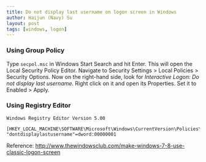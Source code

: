 ```yaml
---
title: Do not display last username on logon screen in Windows
author: Haijun (Navy) Su
layout: post
tags: [windows, logon]
---
```


### Using Group Policy

Type `secpol.msc` in Windows Start Search and hit Enter. This will open the Local Security Policy Editor. Navigate to Security Settings > Local Policies > Security Options.
Now on the right-hand side, look for *Interactive Logon: Do not display last username*. Right click on it and open its Properties. Set it to Enabled > Apply.

### Using Registry Editor

```
Windows Registry Editor Version 5.00

[HKEY_LOCAL_MACHINE\SOFTWARE\Microsoft\Windows\CurrentVersion\Policies\System]
"dontdisplaylastusername"=dword:00000001

```

Reference: <http://www.thewindowsclub.com/make-windows-7-8-use-classic-logon-screen>

